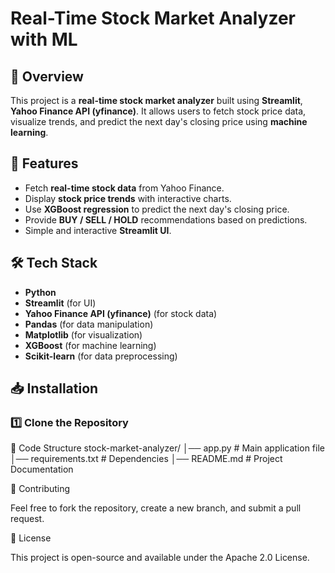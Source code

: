 # Real-Time Stock Market Analyzer with ML

## 📌 Overview
This project is a **real-time stock market analyzer** built using **Streamlit**, **Yahoo Finance API (yfinance)**. It allows users to fetch stock price data, visualize trends, and predict the next day's closing price using **machine learning**.

## 🚀 Features
- Fetch **real-time stock data** from Yahoo Finance.
- Display **stock price trends** with interactive charts.
- Use **XGBoost regression** to predict the next day's closing price.
- Provide **BUY / SELL / HOLD** recommendations based on predictions.
- Simple and interactive **Streamlit UI**.

## 🛠️ Tech Stack
- **Python**
- **Streamlit** (for UI)
- **Yahoo Finance API (yfinance)** (for stock data)
- **Pandas** (for data manipulation)
- **Matplotlib** (for visualization)
- **XGBoost** (for machine learning)
- **Scikit-learn** (for data preprocessing)

## 📥 Installation

### 1️⃣ Clone the Repository


📜 Code Structure
stock-market-analyzer/
│── app.py               # Main application file
│── requirements.txt     # Dependencies
│── README.md            # Project Documentation

🤝 Contributing

Feel free to fork the repository, create a new branch, and submit a pull request.

📄 License

This project is open-source and available under the Apache 2.0 License.
